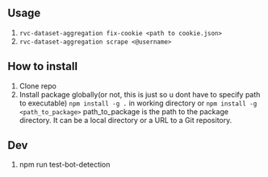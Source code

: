 ## Usage
1. `rvc-dataset-aggregation fix-cookie <path to cookie.json>`
2. `rvc-dataset-aggregation scrape <@username>`

## How to install
1. Clone repo
2. Install package globally(or not, this is just so u dont have to specify path to executable)
`npm install -g .` in working directory or
`npm install -g <path_to_package>`
path_to_package is the path to the package directory. It can be a local directory or a URL to a Git repository.

## Dev
1. npm run test-bot-detection
